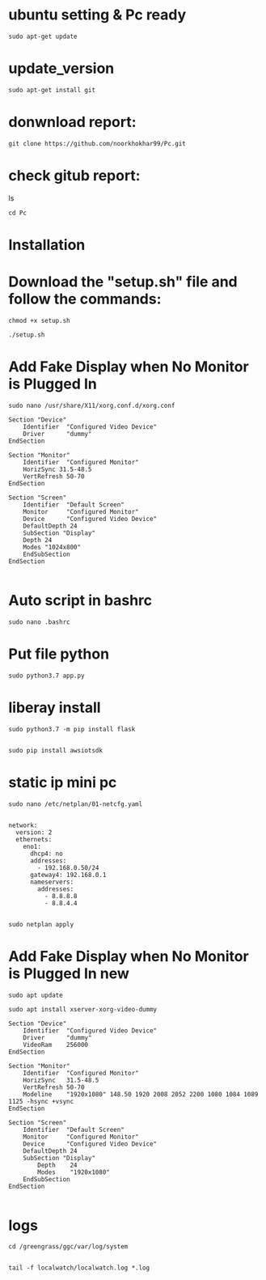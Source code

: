 # ubuntu setting  & Pc ready

````
sudo apt-get update
````

# update_version

````
sudo apt-get install git
````

# donwnload report:

````
git clone https://github.com/noorkhokhar99/Pc.git
````

# check gitub report:

ls

````
cd Pc
````

# Installation

# Download the "setup.sh" file and follow the commands:


````
chmod +x setup.sh
````

````
./setup.sh
````


# Add Fake Display when No Monitor is Plugged In

````
sudo nano /usr/share/X11/xorg.conf.d/xorg.conf
````

````
Section "Device"
    Identifier  "Configured Video Device"
    Driver      "dummy"
EndSection

Section "Monitor"
    Identifier  "Configured Monitor"
    HorizSync 31.5-48.5
    VertRefresh 50-70
EndSection

Section "Screen"
    Identifier  "Default Screen"
    Monitor     "Configured Monitor"
    Device      "Configured Video Device"
    DefaultDepth 24
    SubSection "Display"
    Depth 24
    Modes "1024x800"
    EndSubSection
EndSection


````






# Auto script in bashrc 

````
sudo nano .bashrc

````


# Put file python
````
sudo python3.7 app.py

````


# liberay install 

````
sudo python3.7 -m pip install flask


````


````
sudo pip install awsiotsdk
````

# static ip mini pc

````
sudo nano /etc/netplan/01-netcfg.yaml
````


````

network:
  version: 2
  ethernets:
    eno1:
      dhcp4: no
      addresses:
        - 192.168.0.50/24
      gateway4: 192.168.0.1
      nameservers:
        addresses:
          - 8.8.8.8
          - 8.8.4.4


````



````
sudo netplan apply
````




# Add Fake Display when No Monitor is Plugged In new 


````
sudo apt update

````

````
sudo apt install xserver-xorg-video-dummy

````





````
Section "Device"
    Identifier  "Configured Video Device"
    Driver      "dummy"
    VideoRam    256000
EndSection

Section "Monitor"
    Identifier  "Configured Monitor"
    HorizSync   31.5-48.5
    VertRefresh 50-70
    Modeline    "1920x1080" 148.50 1920 2008 2052 2200 1080 1084 1089 1125 -hsync +vsync
EndSection

Section "Screen"
    Identifier  "Default Screen"
    Monitor     "Configured Monitor"
    Device      "Configured Video Device"
    DefaultDepth 24
    SubSection "Display"
        Depth    24
        Modes    "1920x1080"
    EndSubSection
EndSection


````



# logs
````
cd /greengrass/ggc/var/log/system


````
````
tail -f localwatch/localwatch.log *.log 
````



